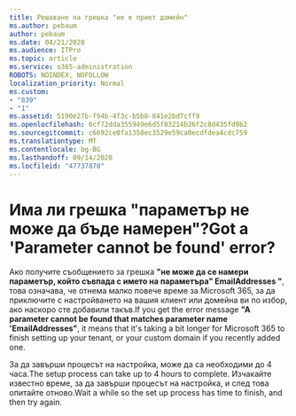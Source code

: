 ```yaml
---
title: Решаване на грешка "не е приет домейн"
ms.author: pebaum
author: pebaum
ms.date: 04/21/2020
ms.audience: ITPro
ms.topic: article
ms.service: o365-administration
ROBOTS: NOINDEX, NOFOLLOW
localization_priority: Normal
ms.custom:
- "839"
- "1"
ms.assetid: 5190e27b-f94b-4f3c-b5b8-841e2bd7cff9
ms.openlocfilehash: 6cf72dda355949e6d5f83214b26f2c8d435fd9b2
ms.sourcegitcommit: c6692ce0fa1358ec3529e59ca0ecdfdea4cdc759
ms.translationtype: MT
ms.contentlocale: bg-BG
ms.lasthandoff: 09/14/2020
ms.locfileid: "47737870"
---
```

# <a name="got-a-parameter-cannot-be-found-error"></a><span data-ttu-id="cb1fd-102">Има ли грешка "параметър не може да бъде намерен"?</span><span class="sxs-lookup"><span data-stu-id="cb1fd-102">Got a 'Parameter cannot be found' error?</span></span>

<span data-ttu-id="cb1fd-103">Ако получите съобщението за грешка **"не може да се намери параметър, който съвпада с името на параметъра" EmailAddresses "**, това означава, че отнема малко повече време за Microsoft 365, за да приключите с настройването на вашия клиент или домейна ви по избор, ако наскоро сте добавили такъв.</span><span class="sxs-lookup"><span data-stu-id="cb1fd-103">If you get the error message **"A parameter cannot be found that matches parameter name 'EmailAddresses"**, it means that it's taking a bit longer for Microsoft 365 to finish setting up your tenant, or your custom domain if you recently added one.</span></span>
  
<span data-ttu-id="cb1fd-104">За да завърши процесът на настройка, може да са необходими до 4 часа.</span><span class="sxs-lookup"><span data-stu-id="cb1fd-104">The setup process can take up to 4 hours to complete.</span></span> <span data-ttu-id="cb1fd-105">Изчакайте известно време, за да завърши процесът на настройка, и след това опитайте отново.</span><span class="sxs-lookup"><span data-stu-id="cb1fd-105">Wait a while so the set up process has time to finish, and then try again.</span></span>
  